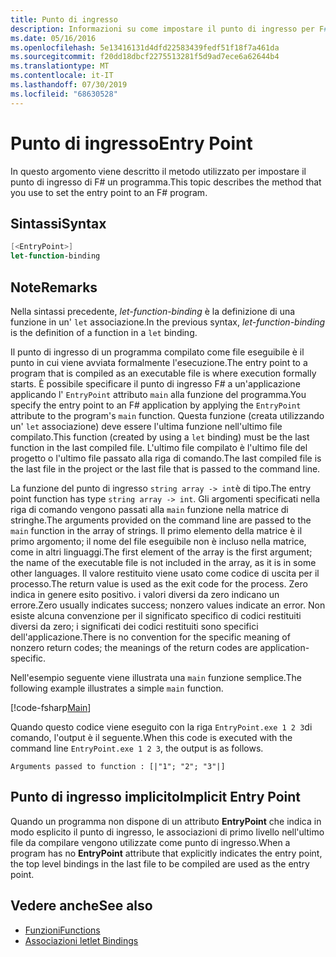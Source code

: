 ```yaml
---
title: Punto di ingresso
description: Informazioni su come impostare il punto di ingresso per F# un programma compilato come file eseguibile, in cui viene avviata formalmente l'esecuzione.
ms.date: 05/16/2016
ms.openlocfilehash: 5e13416131d4dfd22583439fedf51f18f7a461da
ms.sourcegitcommit: f20dd18dbcf2275513281f5d9ad7ece6a62644b4
ms.translationtype: MT
ms.contentlocale: it-IT
ms.lasthandoff: 07/30/2019
ms.locfileid: "68630528"
---
```

# <a name="entry-point"></a><span data-ttu-id="d3250-103">Punto di ingresso</span><span class="sxs-lookup"><span data-stu-id="d3250-103">Entry Point</span></span>

<span data-ttu-id="d3250-104">In questo argomento viene descritto il metodo utilizzato per impostare il punto di ingresso di F# un programma.</span><span class="sxs-lookup"><span data-stu-id="d3250-104">This topic describes the method that you use to set the entry point to an F# program.</span></span>

## <a name="syntax"></a><span data-ttu-id="d3250-105">Sintassi</span><span class="sxs-lookup"><span data-stu-id="d3250-105">Syntax</span></span>

```fsharp
[<EntryPoint>]
let-function-binding
```

## <a name="remarks"></a><span data-ttu-id="d3250-106">Note</span><span class="sxs-lookup"><span data-stu-id="d3250-106">Remarks</span></span>

<span data-ttu-id="d3250-107">Nella sintassi precedente, *let-function-binding* è la definizione di una funzione in un' `let` associazione.</span><span class="sxs-lookup"><span data-stu-id="d3250-107">In the previous syntax, *let-function-binding* is the definition of a function in a `let` binding.</span></span>

<span data-ttu-id="d3250-108">Il punto di ingresso di un programma compilato come file eseguibile è il punto in cui viene avviata formalmente l'esecuzione.</span><span class="sxs-lookup"><span data-stu-id="d3250-108">The entry point to a program that is compiled as an executable file is where execution formally starts.</span></span> <span data-ttu-id="d3250-109">È possibile specificare il punto di ingresso F# a un'applicazione applicando l' `EntryPoint` attributo `main` alla funzione del programma.</span><span class="sxs-lookup"><span data-stu-id="d3250-109">You specify the entry point to an F# application by applying the `EntryPoint` attribute to the program's `main` function.</span></span> <span data-ttu-id="d3250-110">Questa funzione (creata utilizzando un' `let` associazione) deve essere l'ultima funzione nell'ultimo file compilato.</span><span class="sxs-lookup"><span data-stu-id="d3250-110">This function (created by using a `let` binding) must be the last function in the last compiled file.</span></span> <span data-ttu-id="d3250-111">L'ultimo file compilato è l'ultimo file del progetto o l'ultimo file passato alla riga di comando.</span><span class="sxs-lookup"><span data-stu-id="d3250-111">The last compiled file is the last file in the project or the last file that is passed to the command line.</span></span>

<span data-ttu-id="d3250-112">La funzione del punto di ingresso `string array -> int`è di tipo.</span><span class="sxs-lookup"><span data-stu-id="d3250-112">The entry point function has type `string array -> int`.</span></span> <span data-ttu-id="d3250-113">Gli argomenti specificati nella riga di comando vengono passati alla `main` funzione nella matrice di stringhe.</span><span class="sxs-lookup"><span data-stu-id="d3250-113">The arguments provided on the command line are passed to the `main` function in the array of strings.</span></span> <span data-ttu-id="d3250-114">Il primo elemento della matrice è il primo argomento; il nome del file eseguibile non è incluso nella matrice, come in altri linguaggi.</span><span class="sxs-lookup"><span data-stu-id="d3250-114">The first element of the array is the first argument; the name of the executable file is not included in the array, as it is in some other languages.</span></span> <span data-ttu-id="d3250-115">Il valore restituito viene usato come codice di uscita per il processo.</span><span class="sxs-lookup"><span data-stu-id="d3250-115">The return value is used as the exit code for the process.</span></span> <span data-ttu-id="d3250-116">Zero indica in genere esito positivo. i valori diversi da zero indicano un errore.</span><span class="sxs-lookup"><span data-stu-id="d3250-116">Zero usually indicates success; nonzero values indicate an error.</span></span> <span data-ttu-id="d3250-117">Non esiste alcuna convenzione per il significato specifico di codici restituiti diversi da zero; i significati dei codici restituiti sono specifici dell'applicazione.</span><span class="sxs-lookup"><span data-stu-id="d3250-117">There is no convention for the specific meaning of nonzero return codes; the meanings of the return codes are application-specific.</span></span>

<span data-ttu-id="d3250-118">Nell'esempio seguente viene illustrata una `main` funzione semplice.</span><span class="sxs-lookup"><span data-stu-id="d3250-118">The following example illustrates a simple `main` function.</span></span>

[!code-fsharp[Main](~/samples/snippets/fsharp/entry-point/snippet501.fs)]

<span data-ttu-id="d3250-119">Quando questo codice viene eseguito con la riga `EntryPoint.exe 1 2 3`di comando, l'output è il seguente.</span><span class="sxs-lookup"><span data-stu-id="d3250-119">When this code is executed with the command line `EntryPoint.exe 1 2 3`, the output is as follows.</span></span>

```console
Arguments passed to function : [|"1"; "2"; "3"|]
```

## <a name="implicit-entry-point"></a><span data-ttu-id="d3250-120">Punto di ingresso implicito</span><span class="sxs-lookup"><span data-stu-id="d3250-120">Implicit Entry Point</span></span>

<span data-ttu-id="d3250-121">Quando un programma non dispone di un attributo **EntryPoint** che indica in modo esplicito il punto di ingresso, le associazioni di primo livello nell'ultimo file da compilare vengono utilizzate come punto di ingresso.</span><span class="sxs-lookup"><span data-stu-id="d3250-121">When a program has no **EntryPoint** attribute that explicitly indicates the entry point, the top level bindings in the last file to be compiled are used as the entry point.</span></span>

## <a name="see-also"></a><span data-ttu-id="d3250-122">Vedere anche</span><span class="sxs-lookup"><span data-stu-id="d3250-122">See also</span></span>

- [<span data-ttu-id="d3250-123">Funzioni</span><span class="sxs-lookup"><span data-stu-id="d3250-123">Functions</span></span>](index.md)
- [<span data-ttu-id="d3250-124">Associazioni let</span><span class="sxs-lookup"><span data-stu-id="d3250-124">let Bindings</span></span>](let-bindings.md)
